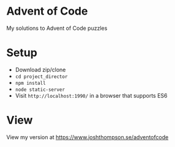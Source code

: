 # Advent of Code
My solutions to Advent of Code puzzles

# Setup
* Download zip/clone
* `cd project_director`
* `npm install`
* `node static-server`
* Visit `http://localhost:1990/` in a browser that supports ES6

# View
View my version at https://www.joshthompson.se/adventofcode
